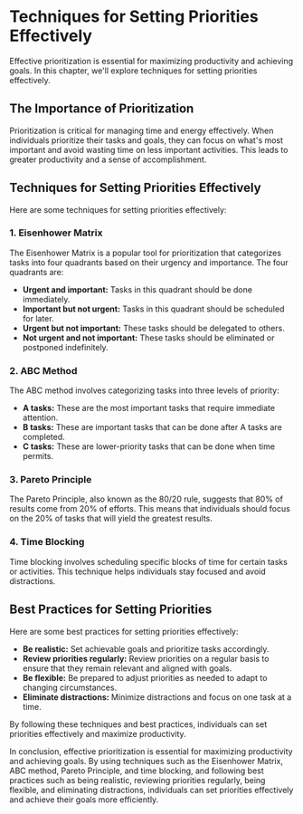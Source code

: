 # Techniques for Setting Priorities Effectively

Effective prioritization is essential for maximizing productivity and achieving goals. In this chapter, we'll explore techniques for setting priorities effectively.

The Importance of Prioritization
--------------------------------

Prioritization is critical for managing time and energy effectively. When individuals prioritize their tasks and goals, they can focus on what's most important and avoid wasting time on less important activities. This leads to greater productivity and a sense of accomplishment.

Techniques for Setting Priorities Effectively
---------------------------------------------

Here are some techniques for setting priorities effectively:

### 1. Eisenhower Matrix

The Eisenhower Matrix is a popular tool for prioritization that categorizes tasks into four quadrants based on their urgency and importance. The four quadrants are:

* **Urgent and important:** Tasks in this quadrant should be done immediately.
* **Important but not urgent:** Tasks in this quadrant should be scheduled for later.
* **Urgent but not important:** These tasks should be delegated to others.
* **Not urgent and not important:** These tasks should be eliminated or postponed indefinitely.

### 2. ABC Method

The ABC method involves categorizing tasks into three levels of priority:

* **A tasks:** These are the most important tasks that require immediate attention.
* **B tasks:** These are important tasks that can be done after A tasks are completed.
* **C tasks:** These are lower-priority tasks that can be done when time permits.

### 3. Pareto Principle

The Pareto Principle, also known as the 80/20 rule, suggests that 80% of results come from 20% of efforts. This means that individuals should focus on the 20% of tasks that will yield the greatest results.

### 4. Time Blocking

Time blocking involves scheduling specific blocks of time for certain tasks or activities. This technique helps individuals stay focused and avoid distractions.

Best Practices for Setting Priorities
-------------------------------------

Here are some best practices for setting priorities effectively:

* **Be realistic:** Set achievable goals and prioritize tasks accordingly.
* **Review priorities regularly:** Review priorities on a regular basis to ensure that they remain relevant and aligned with goals.
* **Be flexible:** Be prepared to adjust priorities as needed to adapt to changing circumstances.
* **Eliminate distractions:** Minimize distractions and focus on one task at a time.

By following these techniques and best practices, individuals can set priorities effectively and maximize productivity.

In conclusion, effective prioritization is essential for maximizing productivity and achieving goals. By using techniques such as the Eisenhower Matrix, ABC method, Pareto Principle, and time blocking, and following best practices such as being realistic, reviewing priorities regularly, being flexible, and eliminating distractions, individuals can set priorities effectively and achieve their goals more efficiently.
